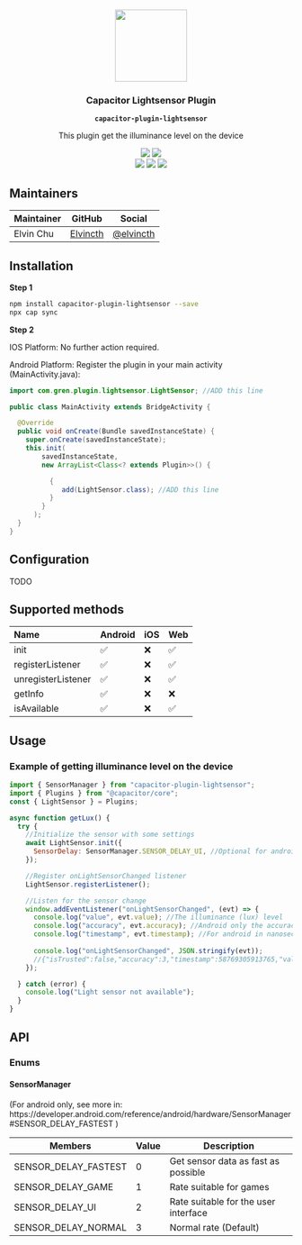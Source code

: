 <p align="center"><br><img src="https://i.imgur.com/VbLeXoQ.png" width="128" height="128" /></p>
<h3 align="center">Capacitor Lightsensor Plugin</h3>
<p align="center"><strong><code>capacitor-plugin-lightsensor</code></strong></p>
<p align="center">
This plugin get the illuminance level on the device
</p>

<p align="center">
  <img src="https://img.shields.io/maintenance/yes/2020?style=flat-square" />
  <a href="https://github.com/capacitor-community/example/actions?query=workflow%3A%22CI%22">
  <a href="https://www.npmjs.com/package/capacitor-plugin-lightsensor"><img src="https://img.shields.io/npm/l/capacitor-plugin-lightsensor?style=flat-square" /></a>
<br>
  <a href="https://www.npmjs.com/package/capacitor-plugin-lightsensor"><img src="https://img.shields.io/npm/dw/capacitor-plugin-lightsensor?style=flat-square" /></a>
  <a href="https://www.npmjs.com/package/capacitor-plugin-lightsensor"><img src="https://img.shields.io/npm/v/capacitor-plugin-lightsensor?style=flat-square" /></a>
<!-- ALL-CONTRIBUTORS-BADGE:START - Do not remove or modify this section -->
<a href="#contributors-"><img src="https://img.shields.io/badge/all%20contributors-1-orange?style=flat-square" /></a>
<!-- ALL-CONTRIBUTORS-BADGE:END -->
</p>

## Maintainers

| Maintainer | GitHub | Social |
| -----------| -------| -------|
| Elvin Chu | [Elvincth](https://github.com/elvincth) | [@elvincth](https://twitter.com/elvincth) |

## Installation

<b> Step 1 </b>

```bash
npm install capacitor-plugin-lightsensor --save
npx cap sync
```

<b> Step 2 </b>

IOS Platform: No further action required.

Android Platform: Register the plugin in your main activity (MainActivity.java):

```java
import com.gren.plugin.lightsensor.LightSensor; //ADD this line

public class MainActivity extends BridgeActivity {

  @Override
  public void onCreate(Bundle savedInstanceState) {
    super.onCreate(savedInstanceState);
    this.init(
        savedInstanceState,
        new ArrayList<Class<? extends Plugin>>() {

          {
             add(LightSensor.class); //ADD this line
          }
        }
      );
  }
}
```

## Configuration

TODO

## Supported methods

| Name                | Android | iOS | Web |
| :------------------ | :------ | :-- | :-- |
| init                | ✅      | ❌  | ✅  |
| registerListener    | ✅      | ❌  | ✅  |
| unregisterListener  | ✅      | ❌  | ✅  |
| getInfo             | ✅      | ❌  | ❌  |
| isAvailable         | ✅      | ❌  | ✅  |


## Usage

### Example of getting illuminance level on the device
```javascript
import { SensorManager } from "capacitor-plugin-lightsensor";
import { Plugins } from "@capacitor/core"; 
const { LightSensor } = Plugins;

async function getLux() {
  try {
    //Initialize the sensor with some settings
    await LightSensor.init({
      SensorDelay: SensorManager.SENSOR_DELAY_UI, //Optional for android only Default is SENSOR_DELAY_NORMAL
    });

    //Register onLightSensorChanged listener
    LightSensor.registerListener();

    //Listen for the sensor change
    window.addEventListener("onLightSensorChanged", (evt) => {
      console.log("value", evt.value); //The illuminance (lux) level 
      console.log("accuracy", evt.accuracy); //Android only the accuracy of this event, for web return -1
      console.log("timestamp", evt.timestamp); //For android in nanoseconds, For web in millisecond
      
      console.log("onLightSensorChanged", JSON.stringify(evt));  
      //{"isTrusted":false,"accuracy":3,"timestamp":58769305913765,"value":281.9115905761719}
    });

  } catch (error) {
    console.log("Light sensor not available");
  }
}
```

## API

### Enums

#### SensorManager 
<p> (For android only, see more in: https://developer.android.com/reference/android/hardware/SensorManager#SENSOR_DELAY_FASTEST ) </p>
<!-- https://www.tablesgenerator.com/markdown_tables -->

| Members              | Value | Description                                   |
|----------------------|-------|-----------------------------------------------|
| SENSOR_DELAY_FASTEST | 0     | Get sensor data as fast as possible           |
| SENSOR_DELAY_GAME    | 1     | Rate suitable for games                       |
| SENSOR_DELAY_UI      | 2     | Rate suitable for the user interface          |
| SENSOR_DELAY_NORMAL  | 3     | Normal rate (Default)                         |

